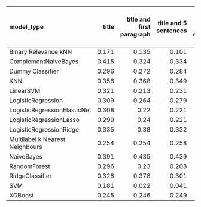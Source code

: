 | model_type                      |   title |   title and first paragraph |   title and 5 sentences |   title and 10 sentences |   title and first sentence each paragraph | raw text   |
|:--------------------------------|--------:|----------------------------:|------------------------:|-------------------------:|------------------------------------------:|:-----------|
| Binary Relevance kNN            |   0.171 |                       0.135 |                   0.101 |                    0.124 |                                     0.101 | 0.101      |
| ComplementNaiveBayes            |   0.415 |                       0.324 |                   0.334 |                    0.374 |                                     0.319 | 0.339      |
| Dummy Classifier                |   0.296 |                       0.272 |                   0.284 |                    0.291 |                                     0.321 | 0.265      |
| KNN                             |   0.358 |                       0.368 |                   0.349 |                    0.349 |                                     0.349 | 0.349      |
| LinearSVM                       |   0.321 |                       0.213 |                   0.231 |                    0.253 |                                     0.276 | 0.351      |
| LogisticRegression              |   0.309 |                       0.264 |                   0.279 |                    0.261 |                                     0.295 | 0.327      |
| LogisticRegressionElasticNet    |   0.308 |                       0.22  |                   0.221 |                    0.256 |                                     0.278 | 0.343      |
| LogisticRegressionLasso         |   0.299 |                       0.24  |                   0.221 |                    0.38  |                                     0.347 | 0.388      |
| LogisticRegressionRidge         |   0.335 |                       0.38  |                   0.332 |                    0.334 |                                     0.313 | 0.327      |
| Multilabel k Nearest Neighbours |   0.254 |                       0.254 |                   0.258 |                    0.261 |                                     0.198 | 0.192      |
| NaiveBayes                      |   0.391 |                       0.435 |                   0.439 |                    0.463 |                                     0.487 | **0.504**  |
| RandomForest                    |   0.296 |                       0.23  |                   0.208 |                    0.249 |                                     0.337 | 0.318      |
| RidgeClassifier                 |   0.328 |                       0.378 |                   0.301 |                    0.321 |                                     0.313 | 0.327      |
| SVM                             |   0.181 |                       0.022 |                   0.041 |                    0.027 |                                     0.048 | 0.031      |
| XGBoost                         |   0.245 |                       0.246 |                   0.249 |                    0.332 |                                     0.366 | 0.429      |